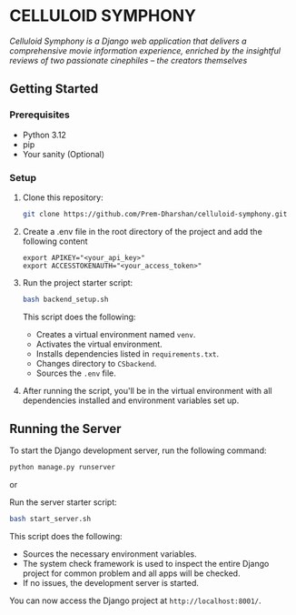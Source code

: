 # CELLULOID SYMPHONY

*Celluloid Symphony is a Django web application that delivers a comprehensive movie information experience, enriched by the insightful reviews of two passionate cinephiles – the creators themselves*

## Getting Started

### Prerequisites

- Python 3.12
- pip
- Your sanity (Optional)

### Setup

1. Clone this repository:

   ```bash
   git clone https://github.com/Prem-Dharshan/celluloid-symphony.git
   ```

2. Create a .env file in the root directory of the project and add the following content

    ```dotenv
   export APIKEY="<your_api_key>"
   export ACCESSTOKENAUTH="<your_access_token>"
   ```

3. Run the project starter script:

   ```bash
   bash backend_setup.sh
   ```

   This script does the following:

   - Creates a virtual environment named `venv`.
   - Activates the virtual environment.
   - Installs dependencies listed in `requirements.txt`.
   - Changes directory to `CSbackend`.
   - Sources the `.env` file.

4. After running the script, you'll be in the virtual environment with all dependencies installed and environment variables set up.

## Running the Server

To start the Django development server, run the following command:

```bash
python manage.py runserver
```
or 

Run the server starter script:
   ```bash
   bash start_server.sh
   ```
This script does the following:

   - Sources the necessary environment variables.
   - The system check framework is used to inspect the entire Django project for common problem and all apps will be checked.
   - If no issues, the development server is started.

You can now access the Django project at `http://localhost:8001/`.

